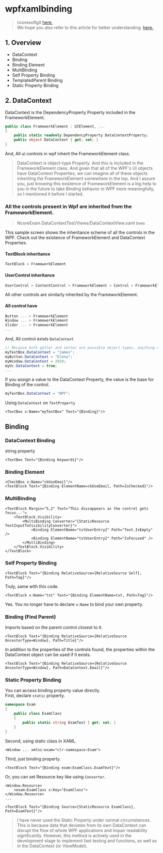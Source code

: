 # wpfxamlbinding
> ncoresoftgit [here.](https://github.com/ncoresoftsource/ncoresoftgit)   
We hope you also refer to this article for better understanding. [here.](https://github.com/ncoresoftsource/trigger)
## 1. Overview
- DataContext
- Binding
- Binding Element
- MultiBinding
- Self Property Binding
- TemplatedParent Binding
- Static Property Binding

## 2. DataContext
DataContext is the DependencyProperty Property included in the FrameworkElement.
```csharp
public class FrameworkElement : UIElement, ...
{
    public static readonly DependencyProperty DataContextProperty;
    public object DataContext { get; set; }
}
```
And, All ui controls in wpf inherit the FrameworkElement class.   

> DataContext is object-type Property. And this is included in the FrameworkElement class. And given that all of the WPF's UI objects have DataContext Properties, we can imagine all of these objects inheriting the FrameworkElement somewhere in the top. And I assure you, just knowing this existence of FrameworkElement is a big help to you in the future to take Binding behavior in WPF more meaningfully, so I mentioned it before I started.   

### All the controls present in Wpf are inherited from the FrameworkElement.   
> NcoreExam.DataContextTest/Views/DataContextView.xaml `Demo`   

This sample screen shows the inheritance scheme of all the controls in the WPF. Check out the existence of FrameworkElement and DataContext Properties.
#### TextBlock inheritance
```csharp
TextBlock > FrameworkElement
```
#### UserControl inheritance
```csharp
UserControl > ContentControl > FrameworkElement > Control > FrameworkElement
```
All other controls are similarly inherited by the FrameworkElement.
#### All control have 
```csharp
Button ... > FrameworkElement
Window ... > FrameworkElement
Slider ... > FrameworkElement
...
```
And, All control exists `DataContext`
```csharp
// Because both getter and setter are possible object types, anything can be put in DataContext.
myTextBox.DataContext = "James";
myButton.DataContext = "Elena";
myWindow.DataContext = 2020;
myUc.DataContext = true;
...
```
If you assign a value to the DataContext Property, the value is the base for Binding of the control.

```csharp
myTextBox.DataContext = "WPF";
```
Using `DataContext` on `TextProperty`
```xaml
<TextBox x:Name="myTextBox" Text="{Binding}"/>
```


## Binding

### DataContext Binding
string property
```xaml
<TextBox Text="{Binding Keywords}"/>
```

### Binding Element
```xaml
<CheckBox x:Name="ckUseEmail"/>
<TextBlock Text="{Binding ElementName=ckUseEmail, Path=IsChecked}"/>
```
### MultiBinding
```xaml
<TextBlock Margin="5,2" Text="This dissappears as the control gets focus...">
    <TextBlock.Visibility>
        <MultiBinding Converter="{StaticResource TextInputToVisibilityConverter}">
            <Binding ElementName="txtUserEntry2" Path="Text.IsEmpty" />
            <Binding ElementName="txtUserEntry2" Path="IsFocused" />
        </MultiBinding>
    </TextBlock.Visibility>
</TextBlock>
```
### Self Property Binding
```xaml
<TextBlock Text="{Binding RelativeSource={RelativeSource Self}, Path=Tag}"/>
```
Truly, same with this code.
```xaml
<TextBlock x:Name="txt" Text="{Binding ElementName=txt, Path=Tag}"/>
```
Yes. You no longer have to declare `x:Name` to bind your own property.
### Binding (Find Parent)
Imports based on the parent control closest to it.
```xaml
<TextBlock Text="{Binding RelativeSource={RelativeSource AncestorType=Window}, Path=Title}"/>
```
In addition to the properties of the controls found, the properties within the DataContext object can be used if it exists.
```xaml
<TextBlock Text="{Binding RelativeSource={RelativeSource AncestorType=Window}, Path=DataContext.Email}"/>
```

### Static Property Binding
You can access binding property value directly.   
First, declare `static` property.
```csharp
namespace Exam
{
    public class ExamClass
    {
        public static string ExamText { get; set; }
    }
} 
```

Second, using static class in XAML.
```xaml
<Window ... xmlns:exam="clr-namespace:Exam">
```

Third, just binding property.
```xaml
<TextBlock Text="{Binding exam:ExamClass.ExamText}"/>
```

Or, you can set Resource key like using `Converter`.
```xaml
<Window.Resource>
    <exam:ExamClass x:Key="ExamClass">
</Window.Resource>
...

<TextBlock Text="{Binding Source={StaticResource ExamClass}, Path=ExamText}"/>
```
> I have never used the Static Property under normal circumstances. This is because data that deviates from its own DataContext can disrupt the flow of whole WPF applications and impair readability significantly. However, this method is actively used in the development stage to implement fast testing and functions, as well as in the DataContext (or ViewModel).
